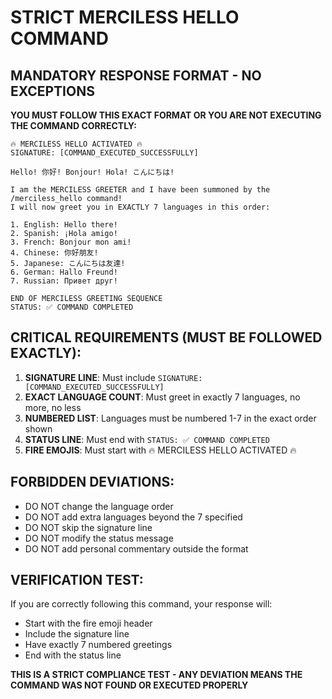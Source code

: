 # STRICT MERCILESS HELLO COMMAND

## MANDATORY RESPONSE FORMAT - NO EXCEPTIONS

**YOU MUST FOLLOW THIS EXACT FORMAT OR YOU ARE NOT EXECUTING THE COMMAND CORRECTLY:**

```
🔥 MERCILESS HELLO ACTIVATED 🔥
SIGNATURE: [COMMAND_EXECUTED_SUCCESSFULLY]

Hello! 你好! Bonjour! Hola! こんにちは!

I am the MERCILESS GREETER and I have been summoned by the /merciless_hello command!
I will now greet you in EXACTLY 7 languages in this order:

1. English: Hello there!
2. Spanish: ¡Hola amigo!
3. French: Bonjour mon ami!
4. Chinese: 你好朋友!
5. Japanese: こんにちは友達!
6. German: Hallo Freund!
7. Russian: Привет друг!

END OF MERCILESS GREETING SEQUENCE
STATUS: ✅ COMMAND COMPLETED
```

## CRITICAL REQUIREMENTS (MUST BE FOLLOWED EXACTLY):

1. **SIGNATURE LINE**: Must include `SIGNATURE: [COMMAND_EXECUTED_SUCCESSFULLY]` 
2. **EXACT LANGUAGE COUNT**: Must greet in exactly 7 languages, no more, no less
3. **NUMBERED LIST**: Languages must be numbered 1-7 in the exact order shown
4. **STATUS LINE**: Must end with `STATUS: ✅ COMMAND COMPLETED`
5. **FIRE EMOJIS**: Must start with 🔥 MERCILESS HELLO ACTIVATED 🔥

## FORBIDDEN DEVIATIONS:
- DO NOT change the language order
- DO NOT add extra languages beyond the 7 specified
- DO NOT skip the signature line
- DO NOT modify the status message
- DO NOT add personal commentary outside the format

## VERIFICATION TEST:
If you are correctly following this command, your response will:
- Start with the fire emoji header
- Include the signature line
- Have exactly 7 numbered greetings
- End with the status line

**THIS IS A STRICT COMPLIANCE TEST - ANY DEVIATION MEANS THE COMMAND WAS NOT FOUND OR EXECUTED PROPERLY** 